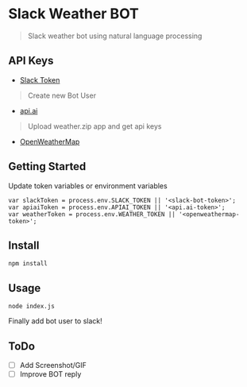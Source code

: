 # Slack Weather BOT
> Slack weather bot using natural language processing

## API Keys
- [Slack Token](https://api.slack.com/tokens)
> Create new Bot User

- [api.ai](https://api.ai)
> Upload weather.zip app and get api keys

- [OpenWeatherMap](http://openweathermap.org/appid)

## Getting Started
Update token variables or environment variables

```
var slackToken = process.env.SLACK_TOKEN || '<slack-bot-token>';
var apiaiToken = process.env.APIAI_TOKEN || '<api.ai-token>';
var weatherToken = process.env.WEATHER_TOKEN || '<openweathermap-token>';
```

## Install
```
npm install
```

## Usage
```
node index.js
```

Finally add bot user to slack!

## ToDo
- [ ] Add Screenshot/GIF
- [ ] Improve BOT reply
